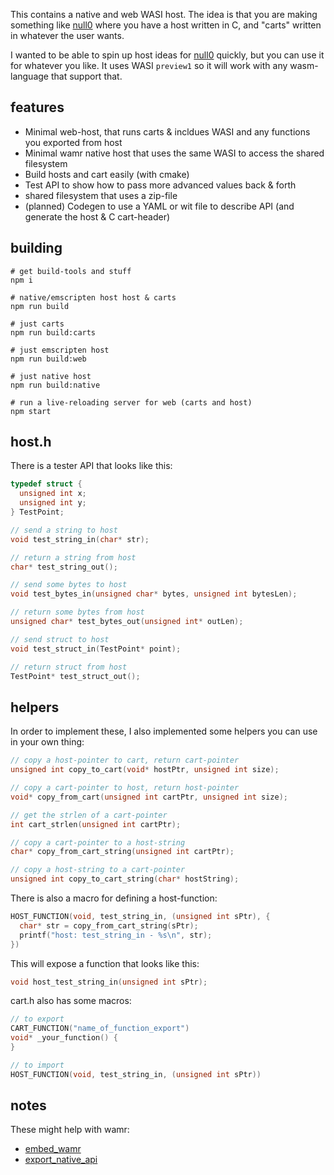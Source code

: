 This contains a native and web WASI host. The idea is that you are making something like [null0](https://giuthub.com/natnullgames/null0) where you have a host written in C, and "carts" written in whatever the user wants.

I wanted to be able to spin up host ideas for [null0](https://giuthub.com/natnullgames/null0) quickly, but you can use it for whatever you like. It uses WASI `preview1` so it will work with any wasm-language that support that.

## features

- Minimal web-host, that runs carts & incldues WASI and any functions you exported from host
- Minimal wamr native host that uses the same WASI to access the shared filesystem
- Build hosts and cart easily (with cmake)
- Test API to show how to pass more advanced values back & forth
- shared filesystem that uses a zip-file
- (planned) Codegen to use a YAML or wit file to describe API (and generate the host & C cart-header)

## building

```
# get build-tools and stuff
npm i

# native/emscripten host host & carts
npm run build

# just carts
npm run build:carts

# just emscripten host
npm run build:web

# just native host
npm run build:native

# run a live-reloading server for web (carts and host)
npm start
```

## host.h

There is a tester API that looks like this:

```c
typedef struct {
  unsigned int x;
  unsigned int y;
} TestPoint;

// send a string to host
void test_string_in(char* str);

// return a string from host
char* test_string_out();

// send some bytes to host
void test_bytes_in(unsigned char* bytes, unsigned int bytesLen);

// return some bytes from host
unsigned char* test_bytes_out(unsigned int* outLen);

// send struct to host
void test_struct_in(TestPoint* point);

// return struct from host
TestPoint* test_struct_out();
```

## helpers

In order to implement these, I also implemented some helpers you can use in your own thing:

```c
// copy a host-pointer to cart, return cart-pointer
unsigned int copy_to_cart(void* hostPtr, unsigned int size);

// copy a cart-pointer to host, return host-pointer
void* copy_from_cart(unsigned int cartPtr, unsigned int size);

// get the strlen of a cart-pointer
int cart_strlen(unsigned int cartPtr);

// copy a cart-pointer to a host-string
char* copy_from_cart_string(unsigned int cartPtr);

// copy a host-string to a cart-pointer
unsigned int copy_to_cart_string(char* hostString);
```

There is also a macro for defining a host-function:

```c
HOST_FUNCTION(void, test_string_in, (unsigned int sPtr), {
  char* str = copy_from_cart_string(sPtr);
  printf("host: test_string_in - %s\n", str);
})
```

This will expose a function that looks like this:

```c
void host_test_string_in(unsigned int sPtr);
```

cart.h also has some macros:

```c
// to export
CART_FUNCTION("name_of_function_export")
void* _your_function() {
}

// to import
HOST_FUNCTION(void, test_string_in, (unsigned int sPtr))
```

## notes

These might help with wamr:

- [embed_wamr](https://github.com/bytecodealliance/wasm-micro-runtime/blob/main/doc/embed_wamr.md)
- [export_native_api](https://github.com/bytecodealliance/wasm-micro-runtime/blob/main/doc/export_native_api.md)
